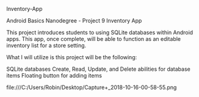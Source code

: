 
Inventory-App

Android Basics Nanodegree - Project 9 Inventory App

This project introduces students to using SQLite databases within Android apps. This app, once complete, will be able to function as an editable inventory list for a store setting.

What I will utilize is this project will be the following:

SQLite databases
Create, Read, Update, and Delete abilities for database items
Floating button for adding items

file:///C:/Users/Robin/Desktop/Capture+_2018-10-16-00-58-55.png
